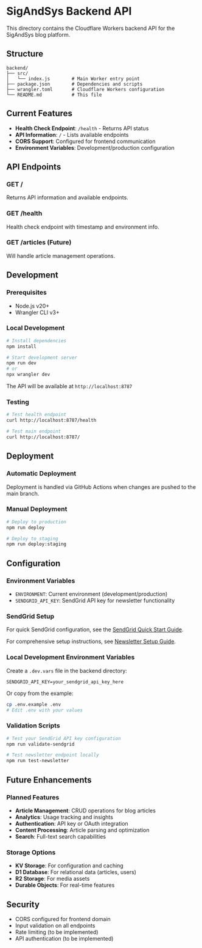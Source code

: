 # SigAndSys Backend API

This directory contains the Cloudflare Workers backend API for the SigAndSys blog platform.

## Structure

```
backend/
├── src/
│   └── index.js        # Main Worker entry point
├── package.json        # Dependencies and scripts
├── wrangler.toml       # Cloudflare Workers configuration
└── README.md           # This file
```

## Current Features

- **Health Check Endpoint**: `/health` - Returns API status
- **API Information**: `/` - Lists available endpoints
- **CORS Support**: Configured for frontend communication
- **Environment Variables**: Development/production configuration

## API Endpoints

### GET /
Returns API information and available endpoints.

### GET /health
Health check endpoint with timestamp and environment info.

### GET /articles (Future)
Will handle article management operations.

## Development

### Prerequisites
- Node.js v20+
- Wrangler CLI v3+

### Local Development
```bash
# Install dependencies
npm install

# Start development server
npm run dev
# or
npx wrangler dev
```

The API will be available at `http://localhost:8787`

### Testing
```bash
# Test health endpoint
curl http://localhost:8787/health

# Test main endpoint
curl http://localhost:8787/
```

## Deployment

### Automatic Deployment
Deployment is handled via GitHub Actions when changes are pushed to the main branch.

### Manual Deployment
```bash
# Deploy to production
npm run deploy

# Deploy to staging
npm run deploy:staging
```

## Configuration

### Environment Variables
- `ENVIRONMENT`: Current environment (development/production)
- `SENDGRID_API_KEY`: SendGrid API key for newsletter functionality

### SendGrid Setup
For quick SendGrid configuration, see the [SendGrid Quick Start Guide](../SENDGRID_QUICKSTART.md).

For comprehensive setup instructions, see [Newsletter Setup Guide](../NEWSLETTER_SETUP.md).

### Local Development Environment Variables
Create a `.dev.vars` file in the backend directory:
```
SENDGRID_API_KEY=your_sendgrid_api_key_here
```

Or copy from the example:
```bash
cp .env.example .env
# Edit .env with your values
```

### Validation Scripts
```bash
# Test your SendGrid API key configuration
npm run validate-sendgrid

# Test newsletter endpoint locally
npm run test-newsletter
```

## Future Enhancements

### Planned Features
- **Article Management**: CRUD operations for blog articles
- **Analytics**: Usage tracking and insights
- **Authentication**: API key or OAuth integration
- **Content Processing**: Article parsing and optimization
- **Search**: Full-text search capabilities

### Storage Options
- **KV Storage**: For configuration and caching
- **D1 Database**: For relational data (articles, users)
- **R2 Storage**: For media assets
- **Durable Objects**: For real-time features

## Security

- CORS configured for frontend domain
- Input validation on all endpoints
- Rate limiting (to be implemented)
- API authentication (to be implemented)